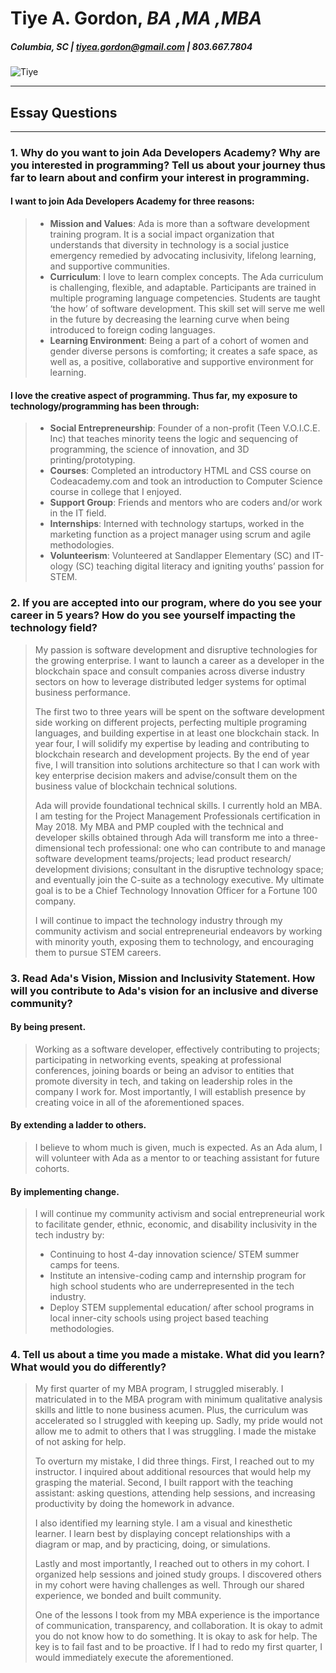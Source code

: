 # Tiye A. Gordon, _BA ,MA ,MBA_ 
##### Columbia, SC | tiyea.gordon@gmail.com | 803.667.7804 
>
![Tiye](http://theminorityeye.com/wp-content/uploads/2017/08/Tiye-Gordon.png)
>
>
>
___
## Essay Questions 
___
### 1. Why do you want to join Ada Developers Academy? Why are you interested in programming? Tell us about your journey thus far to learn about and confirm your interest in programming.  
>
#### I want to join Ada Developers Academy for three reasons:  
> *	**Mission and Values**: Ada is more than a software development training program. It is a social impact organization that understands that diversity in technology is a social justice emergency remedied by advocating inclusivity, lifelong learning, and supportive communities. 
> *	**Curriculum**: I love to learn complex concepts. The Ada curriculum is challenging, flexible, and adaptable. Participants are trained in multiple programing language competencies. Students are taught ‘the how’ of software development. This skill set will serve me well in the future by decreasing the learning curve when being introduced to foreign coding languages.  
> *	**Learning Environment**:  Being a part of a cohort of women and gender diverse persons is comforting; it creates a safe space, as well as, a positive, collaborative and supportive environment for learning.  
>
#### I love the creative aspect of programming. Thus far, my exposure to technology/programming has been through:
> *	**Social Entrepreneurship**: Founder of a non-profit (Teen V.O.I.C.E. Inc) that teaches minority teens the logic and sequencing of programming, the science of innovation, and 3D printing/prototyping. 
> *	**Courses**: Completed an introductory HTML and CSS course on Codeacademy.com and took an introduction to Computer Science course in college that I enjoyed. 
> *	**Support Group**: Friends and mentors who are coders and/or work in the IT field. 
> *	**Internships**: Interned with technology startups, worked in the marketing function as a project manager using scrum and agile methodologies. 
> *	**Volunteerism**: Volunteered at Sandlapper Elementary (SC) and IT-ology (SC) teaching digital literacy and igniting youths’ passion for STEM. 
>
>
### 2. If you are accepted into our program, where do you see your career in 5 years? How do you see yourself impacting the technology field? 
>
> My passion is software development and disruptive technologies for the growing enterprise. I want to launch a career as a developer in the blockchain space and consult companies across diverse industry sectors on how to leverage distributed ledger systems for optimal business performance.
>
> The first two to three years will be spent on the software development side working on different projects, perfecting multiple programing languages, and building expertise in at least one blockchain stack. In year four, I will solidify my expertise by leading and contributing to blockchain research and development projects. By the end of year five, I will transition into solutions architecture so that I can work with key enterprise decision makers and advise/consult them on the business value of blockchain technical solutions.
>
> Ada will provide foundational technical skills. I currently hold an MBA. I am testing for the Project Management Professionals certification in May 2018. My MBA and PMP coupled with the technical and developer skills obtained through Ada will transform me into a three-dimensional tech professional: one who can contribute to and manage software development teams/projects; lead product research/ development divisions; consultant in the disruptive technology space; and eventually join the C-suite as a technology executive. My ultimate goal is to be a Chief Technology Innovation Officer for a Fortune 100 company.  
>
> I will continue to impact the technology industry through my community activism and social entrepreneurial endeavors by working with minority youth, exposing them to technology, and encouraging them to pursue STEM careers. 
>
>
### 3. Read Ada's Vision, Mission and Inclusivity Statement. How will you contribute to Ada's vision for an inclusive and diverse community?  
> 
#### By being present. 
> Working as a software developer, effectively contributing to projects; participating in networking events, speaking at professional conferences, joining boards or being an advisor to entities that promote diversity in tech, and taking on leadership roles in the company I work for. Most importantly, I will establish presence by creating voice in all of the aforementioned spaces. 
>
#### By extending a ladder to others.  
> I believe to whom much is given, much is expected. As an Ada alum, I will volunteer with Ada as a mentor to or teaching assistant for future cohorts.  
>
#### By implementing change.
> I will continue my community activism and social entrepreneurial work to facilitate gender, ethnic, economic, and disability inclusivity in the tech industry by: 
> * Continuing to host 4-day innovation science/ STEM summer camps for teens.
> * Institute an intensive-coding camp and internship program for high school students who are underrepresented in the tech industry. 
> * Deploy STEM supplemental education/ after school programs in local inner-city schools using project based teaching methodologies. 
>
>
### 4. Tell us about a time you made a mistake. What did you learn? What would you do differently? 
>
> My first quarter of my MBA program, I struggled miserably. I matriculated in to the MBA program with minimum qualitative analysis skills and little to none business acumen. Plus, the curriculum was accelerated so I struggled with keeping up.  Sadly, my pride would not allow me to admit to others that I was struggling. I made the mistake of not asking for help.
>
> To overturn my mistake, I did three things. First, I reached out to my instructor. I inquired about additional resources that would help my grasping the material. Second, I built rapport with the teaching assistant: asking questions, attending help sessions, and increasing productivity by doing the homework in advance. 
>
> I also identified my learning style. I am a visual and kinesthetic learner. I learn best by displaying concept relationships with a diagram or map, and by practicing, doing, or simulations. 
>
> Lastly and most importantly, I reached out to others in my cohort. I organized help sessions and joined study groups. I discovered others in my cohort were having challenges as well. Through our shared experience, we bonded and built community. 
>
> One of the lessons I took from my MBA experience is the importance of communication, transparency, and collaboration. It is okay to admit you do not know how to do something.  It is okay to ask for help. The key is to fail fast and to be proactive. If I had to redo my first quarter, I would immediately execute the aforementioned.  
